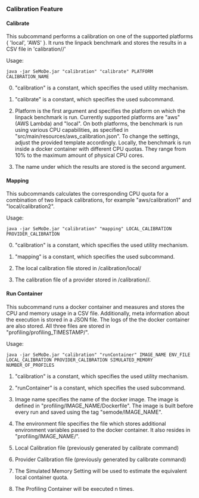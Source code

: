 ### Calibration Feature

#### Calibrate
This subcommand performs a calibration on one of the supported platforms { 'local', 'AWS' }. It runs the linpack
benchmark and stores the results in a CSV file in 'calibration/<platform>/<name>'

Usage:

```
java -jar SeMoDe.jar "calibration" "calibrate" PLATFORM CALIBRATION_NAME
```

0. "calibration" is a constant, which specifies the used utility mechanism.

1. "calibrate" is a constant, which specifies the used subcommand.

2. Platform is the first argument and specifies the platform on which the linpack benchmark is run. Currently supported platforms are "aws" (AWS Lambda) and "local". On both platforms, the benchmark is run using various CPU capabilities, as specified in "src/main/resources/aws_calibration.json". To change the settings, adjust the provided template accordingly. Locally, the benchmark is run inside a docker container with different CPU quotas. They range from 10% to the maximum amount of physical CPU cores.

3. The name under which the results are stored is the second argument.


#### Mapping
This subcommands calculates the corresponding CPU quota for a combination of two linpack calibrations, for example "aws/calibration1" and "local/calibration2".

Usage:

```
java -jar SeMoDe.jar "calibration" "mapping" LOCAL_CALIBRATION PROVIDER_CALIBRATION
```

0. "calibration" is a constant, which specifies the used utility mechanism.

1. "mapping" is a constant, which specifies the used subcommand.

2. The local calibration file stored in /calibration/local/ 

3. The calibration file of a provider stored in /calibration/<provider>/.


#### Run Container
This subcommand runs a docker container and measures and stores the CPU and memory usage in a CSV file. Additionally, meta information about the execution is stored in a JSON file. The logs of the the docker container are also stored.
All three files are stored in "profiling/profiling_TIMESTAMP/".

Usage:

```
java -jar SeMoDe.jar "calibration" "runContainer" IMAGE_NAME ENV_FILE LOCAL_CALIBRATION PROVIDER_CALIBRATION SIMULATED_MEMORY NUMBER_OF_PROFILES
```

1. "calibration" is a constant, which specifies the used utility mechanism.

2. "runContainer" is a constant, which specifies the used subcommand.

3. Image name specifies the name of the docker image. The image is defined in "profiling/IMAGE_NAME/Dockerfile". The image is built before every run and saved using the tag "semode/IMAGE_NAME".

4. The environment file specifies the file which stores additional environment variables passed to the docker container. It also resides in "profiling/IMAGE_NAME/".

5. Local Calibration file (previously generated by calibrate command)

6. Provider Calibration file (previously generated by calibrate command)

7. The Simulated Memory Setting will be used to estimate the equivalent local container quota.

8. The Profiling Container will be executed n times.
